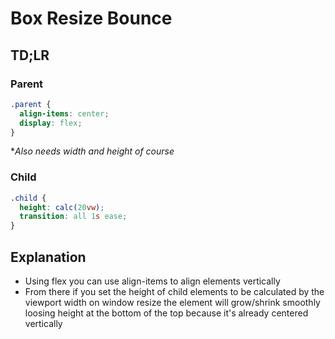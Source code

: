 # Box Resize Bounce

## TD;LR

### Parent
```css
.parent {
  align-items: center;
  display: flex;
}
```
**Also needs width and height of course*

### Child
```css
.child {
  height: calc(20vw);
  transition: all 1s ease;
}
```

## Explanation
- Using flex you can use align-items to align elements vertically
- From there if you set the height of child elements to be calculated by the viewport width on window resize the element will grow/shrink smoothly loosing height at the bottom of the top because it's already centered vertically
